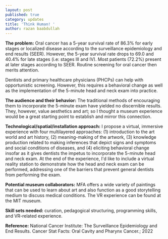 ```yaml
---
layout: post
published: true
category: updates
title: 'Think Human! '
author: razan baabdullah
---
```

**The problem:**
Oral cancer has a 5-year survival rate of 86.3% for early stages or localized disease according to the surveillance epidemiology and end results (SEER). However, the 5-year survival rate drops to 69.0 and 40.4% for late stages (i.e: stages III and IV). Most patients (72.2%)  present at later stages according to SEER. Routine screening for oral cancer then merits attention.

Dentists and primary healthcare physicians (PHCPs) can help with opportunistic screening. However, this requires a behavioral change as well as the implementation of the 5-minute head and neck exam into practice.

**The audience and their behavior:**
The traditional methods of encouraging them to incorporate the 5-minute exam have yielded no discernible results. They, however, value aesthetics and art; so I thought a museum experience would be a great starting point to establish and mirror this connection.

**Technological/spatial/installation approach:**
I propose a virtual, immersive experience with four multilayered approaches: (1) introduction to the art world and art history, (2) meaning-making of the artwork, (3) knowledge production related to making inferences that depict signs and symptoms and social conditions of diseases, and (4) eliciting behavioral change insofar as it gives dentists the impetus to incorporate the 5-minute head and neck exam. At the end of the experience, I'd like to include a virtual reality station to demonstrate how the head and neck exam can be performed, addressing one of the barriers that prevent general dentists from performing the exam.

**Potential museum collaborators:**
MFA offers a wide variety of paintings that can be used to learn about art and also function as a good storytelling medium to discuss medical conditions. The VR experience can be found at the MIT museum.

**Skill sets needed:**
curation, pedagogical structuring, programming skills, and VR-related experience.

**Reference:**
National Cancer Institute: The Surveillance Epidemiology and End Results. Cancer Stat Facts: Oral Cavity and Pharynx Cancer.; 2022